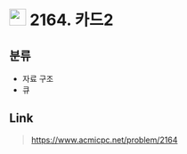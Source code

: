# <img src="https://d2gd6pc034wcta.cloudfront.net/tier/7.svg" width="30"> 2164. 카드2

## 분류
* 자료 구조
* 큐

## Link
> https://www.acmicpc.net/problem/2164